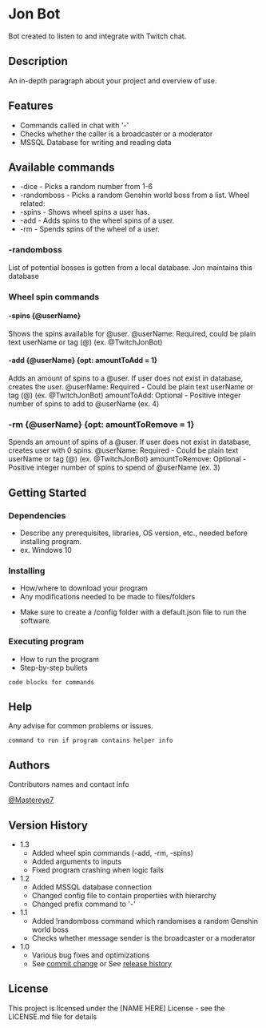 # Jon Bot

Bot created to listen to and integrate with Twitch chat.

## Description

An in-depth paragraph about your project and overview of use.

## Features

- Commands called in chat with '-'
- Checks whether the caller is a broadcaster or a moderator
- MSSQL Database for writing and reading data

## Available commands

* -dice - Picks a random number from 1-6
* -randomboss - Picks a random Genshin world boss from a list.
Wheel related: 
* -spins - Shows wheel spins a user has.
* -add - Adds spins to the wheel spins of a user.
* -rm - Spends spins of the wheel of a user.

### -randomboss

List of potential bosses is gotten from a local database. Jon maintains this database

### Wheel spin commands
#### -spins {@userName}
Shows the spins available for @user.
@userName: Required, could be plain text userName or tag (@) (ex. @TwitchJonBot)

#### -add {@userName} {opt: amountToAdd = 1}
Adds an amount of spins to a @user.
If user does not exist in database, creates the user.
@userName: 
    Required - Could be plain text userName or tag (@) (ex. @TwitchJonBot)
amountToAdd: 
    Optional - Positive integer number of spins to add to @userName (ex. 4)

### -rm {@userName} {opt: amountToRemove = 1}
Spends an amount of spins of a @user.
If user does not exist in database, creates user with 0 spins.
@userName: Required - Could be plain text userName or tag (@) (ex. @TwitchJonBot)
amountToRemove: Optional - Positive integer number of spins to spend of @userName (ex. 3)

## Getting Started

### Dependencies

* Describe any prerequisites, libraries, OS version, etc., needed before installing program.
* ex. Windows 10

### Installing

* How/where to download your program
* Any modifications needed to be made to files/folders

- Make sure to create a /config folder with a default.json file to run the software.

### Executing program

* How to run the program
* Step-by-step bullets
```
code blocks for commands
```

## Help

Any advise for common problems or issues.
```
command to run if program contains helper info
```

## Authors

Contributors names and contact info

[@Mastereye7](https://twitter.com/Mastereye7)

## Version History

* 1.3
    * Added wheel spin commands (-add, -rm, -spins)
    * Added arguments to inputs
    * Fixed program crashing when logic fails
* 1.2
    * Added MSSQL database connection
    * Changed config file to contain properties with hierarchy
    * Changed prefix command to '-'
* 1.1
    * Added !randomboss command which randomises a random Genshin world boss
    * Checks whether message sender is the broadcaster or a moderator
* 1.0
    * Various bug fixes and optimizations
    * See [commit change]() or See [release history]()

## License

This project is licensed under the [NAME HERE] License - see the LICENSE.md file for details
